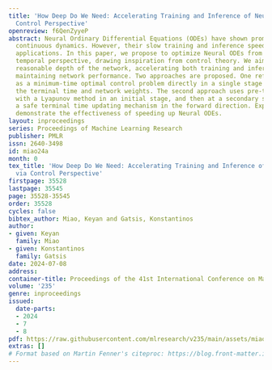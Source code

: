 ```yaml
---
title: 'How Deep Do We Need: Accelerating Training and Inference of Neural ODEs via
  Control Perspective'
openreview: f6QenZyyeP
abstract: Neural Ordinary Differential Equations (ODEs) have shown promise in learning
  continuous dynamics. However, their slow training and inference speed hinder wider
  applications. In this paper, we propose to optimize Neural ODEs from a spatial and
  temporal perspective, drawing inspiration from control theory. We aim to find a
  reasonable depth of the network, accelerating both training and inference while
  maintaining network performance. Two approaches are proposed. One reformulates training
  as a minimum-time optimal control problem directly in a single stage to search for
  the terminal time and network weights. The second approach uses pre-training coupled
  with a Lyapunov method in an initial stage, and then at a secondary stage introduces
  a safe terminal time updating mechanism in the forward direction. Experimental results
  demonstrate the effectiveness of speeding up Neural ODEs.
layout: inproceedings
series: Proceedings of Machine Learning Research
publisher: PMLR
issn: 2640-3498
id: miao24a
month: 0
tex_title: 'How Deep Do We Need: Accelerating Training and Inference of Neural {ODE}s
  via Control Perspective'
firstpage: 35528
lastpage: 35545
page: 35528-35545
order: 35528
cycles: false
bibtex_author: Miao, Keyan and Gatsis, Konstantinos
author:
- given: Keyan
  family: Miao
- given: Konstantinos
  family: Gatsis
date: 2024-07-08
address:
container-title: Proceedings of the 41st International Conference on Machine Learning
volume: '235'
genre: inproceedings
issued:
  date-parts:
  - 2024
  - 7
  - 8
pdf: https://raw.githubusercontent.com/mlresearch/v235/main/assets/miao24a/miao24a.pdf
extras: []
# Format based on Martin Fenner's citeproc: https://blog.front-matter.io/posts/citeproc-yaml-for-bibliographies/
---
```

